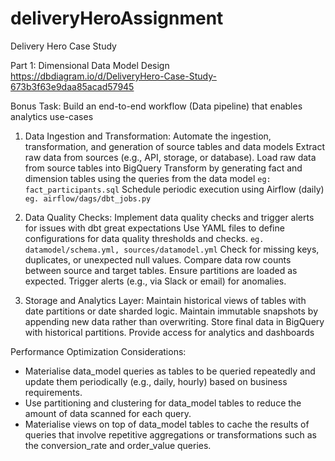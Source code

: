 # deliveryHeroAssignment
Delivery Hero Case Study

Part 1: Dimensional Data Model Design
https://dbdiagram.io/d/DeliveryHero-Case-Study-673b3f63e9daa85acad57945

Bonus Task: Build an end-to-end workflow (Data pipeline) that enables analytics use-cases

1. Data Ingestion and Transformation: Automate the ingestion, transformation, and generation of source tables and data models
  Extract raw data from sources (e.g., API, storage, or database).
  Load raw data from source tables into BigQuery
  Transform by generating fact and dimension tables using the queries from the data model `eg: fact_participants.sql`
  Schedule periodic execution using Airflow (daily) `eg. airflow/dags/dbt_jobs.py`

2. Data Quality Checks: Implement data quality checks and trigger alerts for issues with dbt great expectations
  Use YAML files to define configurations for data quality thresholds and checks. `eg. datamodel/schema.yml, sources/datamodel.yml`
    Check for missing keys, duplicates, or unexpected null values.
    Compare data row counts between source and target tables.
    Ensure partitions are loaded as expected.
    Trigger alerts (e.g., via Slack or email) for anomalies.

3. Storage and Analytics Layer: Maintain historical views of tables with date partitions or date sharded logic.
  Maintain immutable snapshots by appending new data rather than overwriting.
  Store final data in BigQuery with historical partitions.
  Provide access for analytics and dashboards

Performance Optimization Considerations:
- Materialise data_model queries as tables to be queried repeatedly and update them periodically (e.g., daily, hourly) based on business requirements.
- Use partitioning and clustering for data_model tables to reduce the amount of data scanned for each query.
- Materialise views on top of data_model tables to cache the results of queries that involve repetitive aggregations or transformations such as the conversion_rate and order_value queries.
